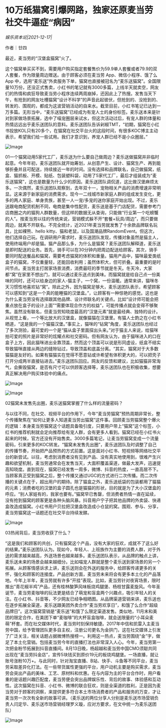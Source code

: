 # 10万纸猫窝引爆网路，独家还原麦当劳社交牛逼症“病因”

*娱乐资本论|2021-12-17|*

作者｜廿四

最近，麦当劳的“汉堡盒猫窝”火了。

这个猫窝单买买不到，需要用户购买指定套餐售价为59.9单人套餐或者79.9的双人套餐，作为限量周边赠送。由于顾客必须在麦当劳 App、微信小程序、饿了么 App 中，选用“麦乐送”外卖服务下单，猫窝也直接被冠名为“麦乐送猫窝”。全国限量10万份，还没正式售卖，小红书的笔记就有3000多篇，上线半天就卖空，网友们的热情和疯狂导致麦当劳小程序连续两周崩掉，还因此上了热搜。发售当天下午，有抢到的网友吐槽猫窝“设计不科学”的声音此起彼伏，但抢到的、没抢到的、转发的、围观的，都成为这波营销活动的自来水。截至目前，小红书笔记已达到一万多篇。无形当中，“麦乐送猫窝”已经成为有宠人士的身份标签。麦乐送本来是针对到家做场景拓展，选中了喵宠圈层来试水，但这次活动过后，有宠人群的体量和热情远远出乎麦乐送团队的意料。麦乐送团队告诉剁椒TMT，“初期，猫窝在小红书投放KOL只有20多个，在猫窝在社交平台火的这段时间，有很多KOC博主主动表示，希望我们给一些试用。我们才意识到，养宠人群已经不是小众圈层。”

![Image](https://p6.toutiaoimg.com/origin/tos-cn-i-qvj2lq49k0/a3458adb101d4007beecd59bffd48643?from=pc)

01一个猫窝动用5家代工厂，麦乐送为什么要自己做周边？麦乐送做猫窝并非临时起意。今年年初，麦乐送团队就开始筹划，从创意产生、设计、猫窝生产、再到能够折叠并且可配送，持续接近一年的时间。没有选择和品牌联名，自己做猫窝，纸盒、猫抓板、开模、贴纸、包装塑料袋，动用了5家代工厂，最后才组装成为“麦乐送猫窝”，这也是数量为什么少的原因。麦乐送团队调侃道，这比做汉堡麻烦太多。一次偶然，麦乐送团队观察到，去年双十一，宠物相关产品的消费增速非常明显。这来源于新家庭的消费需求。现今一二线城市新家庭人群的组成发生变化，更多的两人家庭、单身贵族，甚至一人一宠/多宠的迷你家庭开始出现。不过，麦乐送跟电商配货机制不同，电商是集中性配货，麦乐送是基于门店配货，需要参考门店商圈之内的猫狗人群数量，但这样的数据无从查询，只能做“行业第一个吃螃蟹的人”。按麦当劳以往的传统来说，营销模式躲不开“套餐+玩具/周边”，而只要做周边，就离不开联名。不完全统计，近2021年麦当劳就发售了十余款品牌联名玩具，比如裸熊、hello kitty、猫和老鼠，以及国潮品牌RandomEvent。但这次，他们选择自己玩。在调研用户需求时，麦乐送团队发现，传播对象虽然是猫主人，使用终端用户却是猫。猫产品那么多，为什么是猫窝？麦乐送团队解释道，麦乐送是即时配送的业务。首先，骑手可以在30分钟内把周边配送给顾客。其次，骑手要同时配送餐品和猫窝，需要考虑猫窝的体积和重量。猫用产品中，猫咪最爱类纸盒子的猫窝，不仅重量轻，还能回收利用；虽然体积大，但可折叠。最重要的是时间节点。麦当劳主打居家场景消费，消费最旺的季节就是冬天。冬天冷，大家都“窝”在家里不想出门，就可以通过麦乐送点到美味。而猫窝就是给自己点一份美味的同时，还可以给身边的家人-猫主子，一个窝，一份温暖。通常来讲，猫咪冬天习惯性地喜欢钻“窝”。除此之外，因为猫窝足够大，麦乐送团队表示，希望顾客可以感知到“这是一个真的能睡猫的汉堡盒。”，让顾客有一种惊艳的感觉。这也是为什么麦当劳没有选择跟其他品牌、设计师联名的关键点。比如“设计师可能会把重点放在盒子的设计上面”“需要体现合作方的权益”，可能传播点就会变得不够聚焦。虽然没有联名，但麦当劳知晓度最高的“汉堡元素”就是最经典、独特的设计。从视觉上看，一个等比放大的汉堡盒，就像猫猫在汉堡里。有猫人士韵之在小红书晒道，“这是我的一个猫猫汉堡。”事实上，猫咪的“钻窝”角度，麦乐送团队也经过了多次测验，最可爱的一个是“猫从盒子里面探出头来。”对于猫主人来说，给猫咪拍可爱的照片是非常好的炫耀点和社交密码。但有网友认为，由于猫咪进入的口在盒子上方，因此猫咪进出全靠顶盖，然而这个顶盖可以说是形同虚设，纸盒不结实导致猫咪直接从两边的缝隙钻过，导致顶盖和底盖分离。“其实，猫窝对于大多数猫猫是友好的。如果有猫猫实在觉得不愿意钻或许希望有体积更大的，可以把壳子打开分成两半直接钻进去。”麦乐送团队回应。网友的反馈和建议，比如猫猫非常淘气，会撕毁猫窝，是否有尺寸可以供顾客选择等，麦乐送团队也在积极收集，想要真正解决用户购买体验中的痛点。

![Image](https://p6.toutiaoimg.com/origin/tos-cn-i-qvj2lq49k0/fc3974d0b2344e0ba7b168b1a86a64b3?from=pc)

![Image](https://p6.toutiaoimg.com/origin/tos-cn-i-qvj2lq49k0/5692c7de11e14babb6caf4b44cc1b2a6?from=pc)

02猫窝未发售先出圈，麦乐送猫窝掌握了什么样的流量密码？

与以往不同，在社交、视频平台的作用下，今年“麦当劳猫窝”预热周期非常长，整个传播聚焦在“如何让更多人知道麦当劳出猫窝”这件事。回顾麦当劳猫窝整个爆火的逻辑：本身麦当劳猫窝这个话题具备吸引度，只要用户带上“猫窝”这个标签，小红书的推荐机制就会定向推荐给有宠人群，会有更多人看到。猫窝已经在小红书火起来的时候，官方还没有开始售卖。3000多篇笔记，让麦当劳猫窝变成一个流量密码，引来更多的KOC转发。“猫窝未发售先出圈”，麦乐送团队及时调整了自己的传播节奏，开始把产品预热的方式前置。这是面对小红书、短视频等网络社交平台的新尝试。以往，考虑到消费者没有见到产品、没有真实地使用到，很难产生兴趣和欲望机制，麦当劳通常会在发售当天，大面积覆盖渠道，做最大发声，迅速提高知晓度。直到现在，猫窝已经发售一周多，微博、抖音的热度，一直高居不下。当顾客真正受到猫窝之后，整个传播又通过UGC的方式进行二次传播。而二次传播的关键点在于，超出用户的期待。除了猫盒之外，麦乐送纸袋的包装都用了猫猫的元素；消费者吃的汉堡的盒子圆孔也是猫猫的形状，目的就是为了大小汉堡盒的呼应。“别人家娃有的，我家也要有。”猫窝早已售罄，但消费者热情一直在延续，没有抢到猫窝的顾客更是各种头脑风暴。抖音用户宁子把其他品牌的外卖袋、快递盒改造成猫窝。小红书用户贝拉把汉堡盒改造成小仓鼠的窝。围观、参与、分享，麦当劳猫窝这一话题还在社交平台持续发酵。

![Image](https://p6.toutiaoimg.com/origin/tos-cn-i-qvj2lq49k0/6ba3ceed974c49feac53a6097539390c?from=pc)

03热闹背后，麦当劳收获了什么？

“这是我们和顾客的共创，只有猫窝这个产品，没有大家的狂欢，成就不了这么好的结果。”麦乐送团队认为。现如今，年轻人、上班族作为主要的消费人群，对于外送的需求越来越高，外送场景也越来越多。麦乐送团队表示，从品牌的触点上讲，麦乐送未来的场景会越来越细分。比如喵宠人群就是整个麦乐送到家场景的另一个拓展。从顾客情感诉求上讲，麦乐送则会在外送的服务中，给顾客传递更多的关怀，强化和顾客的连接度。产品创新方面，麦当劳未来将会有更多本土化的产品落地。今年上半年，麦当劳就有许多“开挂”表现。比如，麦当劳针对夜宵场景，限时推出“青花椒半鸡”产品，还有桂林酸笋风味板烧鸡腿堡、杨枝甘露麦旋风。今年圣诞节，麦当劳麦咖啡的玩法更是结合了萌宠和盲盒两个兴趣点，吸引年轻人的关注。在小红书、抖音等，不少网友已经争相晒图。从品牌渠道营销来讲，麦乐送也在逐步拓展全渠道，麦乐送跟美团外卖合作“麦当劳欢享日”，和饿了么合作“超级品牌日”。这次猫窝营销是“麦乐送”和饿了么限定渠道发售。类似地，11月末和美团的限定合作，在美团下单“麦咖啡”的大杯盲盒咖啡，就会送限量的“小耳朵麦萌”杯套。而在社交媒体时代，麦当劳时刻保持敏捷。2017年中信和凯雷入主麦当劳中国，给予管理团队更多自主权，注册公司更名为金拱门，这在社交媒体上引发了广泛关注，相关话题占据微博热搜榜一。利用这一热点，麦当劳围绕“金”字，做足了本土化营销。包括麦当劳今年的直播打法也非常深入人心。今年，麦当劳第一次把金粉节拓展到抖音直播间。8月13日晚，杨超越和麦当劳中国CMO须聪共同出现在“麦当劳抖金店”，宣传5块钱买到原价19元的板烧鸡腿堡。一场直播，就让账号涨粉10万+。与此同时，针对淘宝直播、B站、快手、斗鱼等不同平台，麦当劳采取差异化打法。在一些带货属性更强的平台，用户动机主要是购买需求，麦当劳会突出产品的美味、工艺、原材料和优惠。在与内容为主的平台合作时，用户看重的是话题兴趣匹配度，麦当劳便会突出品牌娱乐性、背后的故事、体验感和互动性。这次猫窝在抖音、小红书、微博的联合狂欢，则是全渠道的胜利，正是因为麦当劳对于顾客的洞察，来提供更多符合本土市场消费者的产品和服务的万变，才让麦当劳一次次有全新的故事可讲。（麦乐送的两位分享人分别是麦乐送市场营销负责人闫定华、麦乐送市场营销经理罗义璇，应对方要求，在文中统一为麦乐送团队）

![Image](https://p6.toutiaoimg.com/origin/tos-cn-i-qvj2lq49k0/60139d92a6c442c78f55e6ed4955b56c?from=pc)

